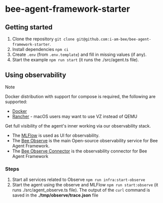 # bee-agent-framework-starter

## Getting started

1. Clone the repository `git clone git@github.com:i-am-bee/bee-agent-framework-starter`.
2. Install dependencies `npm ci`
3. Create `.env` (from `.env.template`) and fill in missing values (if any).
4. Start the example `npm run start` (it runs the ./src/agent.ts file).

## Using observability

> [!NOTE]
>
> Docker distribution with support for compose is required, the following are supported:
>
> - [Docker](https://www.docker.com/)
> - [Rancher](https://www.rancher.com/) - macOS users may want to use VZ instead of QEMU

Get full visibility of the agent's inner working via our observability stack.

- The [MLFlow](https://mlflow.org/) is used as UI for observability.
- The [Bee Observe](https://github.com/i-am-bee/bee-observe) is the main Open-source observability service for Bee Agent Framework.
- The [Bee Observe Connector](https://github.com/i-am-bee/bee-observe-connector) is the observability connector for Bee Agent Framework

### Steps

1. Start all services related to Observe `npm run infra:start-observe`
2. Start the agent using the observe and MLFlow `npm run start:observe` (it runs ./src/agent_observe.ts file). The output of the `curl` command is saved in the **./tmp/observe/trace.json** file
